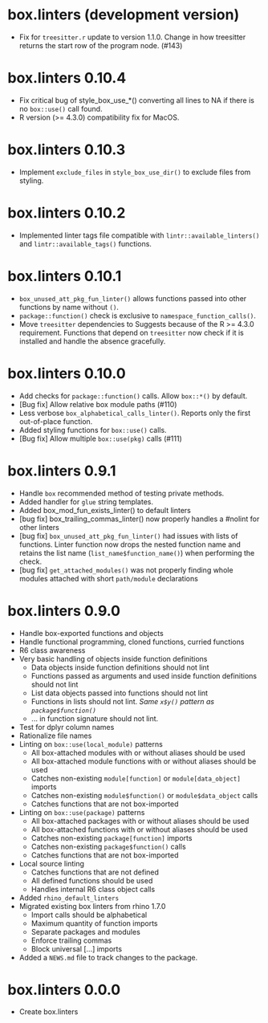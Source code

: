 # box.linters (development version)

* Fix for `treesitter.r` update to version 1.1.0. Change in how treesitter returns the start row of the program node. (#143)

# box.linters 0.10.4

* Fix critical bug of style_box_use_*() converting all lines to NA if there is no `box::use()` call found.
* R version (>= 4.3.0) compatibility fix for MacOS.

# box.linters 0.10.3

* Implement `exclude_files` in `style_box_use_dir()` to exclude files from styling.

# box.linters 0.10.2

* Implemented linter tags file compatible with `lintr::available_linters()` and
`lintr::available_tags()` functions.

# box.linters 0.10.1

* `box_unused_att_pkg_fun_linter()` allows functions passed into other functions by name without `()`.
* `package::function()` check is exclusive to `namespace_function_calls()`.
* Move `treesitter` dependencies to Suggests because of the R >= 4.3.0 requirement. Functions that depend on `treesitter` now check if it is installed and handle the absence gracefully.

# box.linters 0.10.0

* Add checks for `package::function()` calls. Allow `box::*()` by default.
* [Bug fix] Allow relative box module paths (#110)
* Less verbose `box_alphabetical_calls_linter()`. Reports only the first out-of-place function.
* Added styling functions for `box::use()` calls.
* [Bug fix] Allow multiple `box::use(pkg)` calls (#111)

# box.linters 0.9.1

* Handle `box` recommended method of testing private methods.
* Added handler for `glue` string templates.
* Added box_mod_fun_exists_linter() to default linters
* [bug fix] box_trailing_commas_linter() now properly handles a #nolint for other linters
* [bug fix] `box_unused_att_pkg_fun_linter()` had issues with lists of functions. Linter function
  now drops the nested function name and retains the list name (`list_name$function_name()`) when
  performing the check.
* [bug fix] `get_attached_modules()` was not properly finding whole modules attached with short `path/module` declarations

# box.linters 0.9.0

* Handle box-exported functions and objects
* Handle functional programming, cloned functions, curried functions
* R6 class awareness
* Very basic handling of objects inside function definitions
  * Data objects inside function definitions should not lint
  * Functions passed as arguments and used inside function definitions should not lint
  * List data objects passed into functions should not lint
  * Functions in lists should not lint. _Same `x$y()` pattern as `package$function()`_
  * ... in function signature should not lint.
* Test for dplyr column names
* Rationalize file names
* Linting on `box::use(local_module)` patterns
  * All box-attached modules with or without aliases should be used
  * All box-attached module functions with or without aliases should be used
  * Catches non-existing `module[function]` or `module[data_object]` imports
  * Catches non-existing `module$function()` or `module$data_object` calls
  * Catches functions that are not box-imported
* Linting on `box::use(package)` patterns
  * All box-attached packages with or without aliases should be used
  * All box-attached functions with or without aliases should be used
  * Catches non-existing `package[function]` imports
  * Catches non-existing `package$function()` calls
  * Catches functions that are not box-imported
* Local source linting
  * Catches functions that are not defined
  * All defined functions should be used
  * Handles internal R6 class object calls
* Added `rhino_default_linters`
* Migrated existing box linters from rhino 1.7.0
  * Import calls should be alphabetical
  * Maximum quantity of function imports
  * Separate packages and modules
  * Enforce trailing commas
  * Block universal [...] imports
* Added a `NEWS.md` file to track changes to the package.

# box.linters 0.0.0

* Create box.linters
